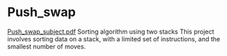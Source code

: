 # Push_swap
[Push_swap_subject.pdf](https://github.com/Rohit4224/Push_swap/files/11581398/Push_swap_subject.pdf)
Sorting algorithm using two stacks
This project involves sorting data on a stack, with a limited set of instructions, and the smallest number of moves.
